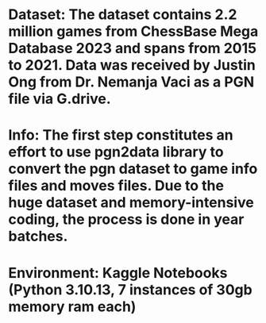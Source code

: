 # Dataset: The dataset contains 2.2 million games from ChessBase Mega Database 2023 and spans from 2015 to 2021. Data was received by Justin Ong from Dr. Nemanja Vaci as a PGN file via G.drive.

# Info: The first step constitutes an effort to use pgn2data library to convert the pgn dataset to game info files and moves files. Due to the huge dataset and memory-intensive coding, the process is done in year batches.

# Environment: Kaggle Notebooks (Python 3.10.13, 7 instances of 30gb memory ram each)